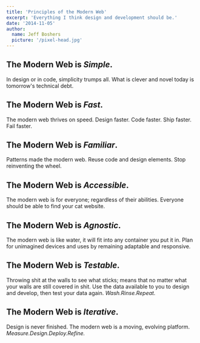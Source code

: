 ```yaml
---
title: 'Principles of the Modern Web'
excerpt: 'Everything I think design and development should be.'
date: '2014-11-05'
author:
  name: Jeff Boshers
  picture: '/pixel-head.jpg'
---
```


## The Modern Web is _Simple_.
In design or in code, simplicity trumps all. What is clever and novel today is tomorrow's technical debt.

## The Modern Web is _Fast_.
The modern web thrives on speed. Design faster. Code faster. Ship faster. Fail faster.

## The Modern Web is _Familiar_.
Patterns made the modern web. Reuse code and design elements. Stop reinventing the wheel.

## The Modern Web is _Accessible_.
The modern web is for everyone; regardless of their abilities. Everyone should be able to find your cat website.

## The Modern Web is _Agnostic_.
The modern web is like water, it will fit into any container you put it in. Plan for unimagined devices and uses by remaining adaptable and responsive.

## The Modern Web is _Testable_.
Throwing shit at the walls to see what sticks; means that no matter what your walls are still covered in shit. Use the data available to you to design and develop, then test your data again. _Wash.Rinse.Repeat._

## The Modern Web is _Iterative_.
Design is never finished. The modern web is a moving, evolving platform.
_Measure.Design.Deploy.Refine._
